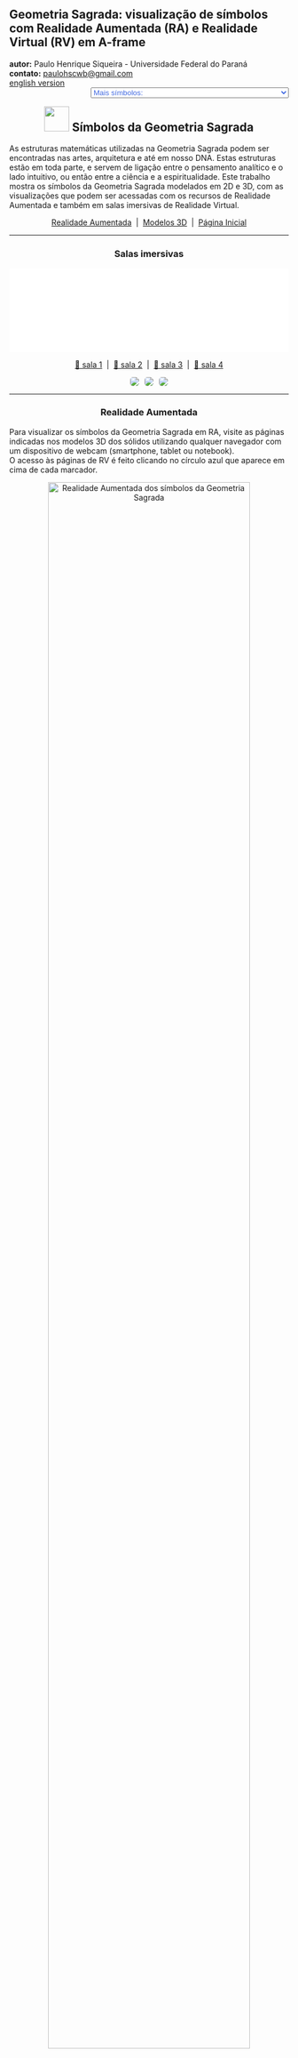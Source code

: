 <link rel="stylesheet" href="../../scripts/style.css">
<meta charset="utf-8">
<link rel="icon" type="image/png" href="../vr/salas/imagens/icone.png">
<h2>Geometria Sagrada: visualização de símbolos com Realidade Aumentada (RA) e Realidade Virtual (RV) em A-frame</h2>
<b>autor:</b> Paulo Henrique Siqueira - Universidade Federal do Paraná
<br><b>contato:</b> <a href="#"> paulohscwb@gmail.com </a>
<br><a href="https://paulohscwb.github.io/SacredGeometry/symbols/">english version</a>
<form style="margin: 0 auto; float:right; text-align:right; width:100%; margin-bottom:15px;">
	<select id="url" onchange="urlHandler(this.value)" style="color:royalblue;">
		<option disabled selected>Mais símbolos:</option>
		<option disabled value="../../symbols/pt-br/">Símbolos da Geometria Sagrada</option>
		<option value="../../flower/pt-br/">Flor da vida e os poliedros de Platão e de Arquimedes</option>
		<option value="../../fruit/pt-br/">Fruto da vida e os poliedros de Platão e de Arquimedes</option>
		<option value="../../grid/pt-br/">Grade da vida e os poliedros de Platão e de Arquimedes</option>
		<option value="../../metatron/pt-br/">Metatron e os poliedros de Platão e de Arquimedes</option>
		<option value="../../merkaba/pt-br/">Estrela Merkaba</option>
	</select>
</form>
<script>
function urlHandler(value) {                               
    window.location.assign(`${value}`);
}
</script>

<p id="p1"></p>
  <h2 align="center"><img src="../vr/salas/imagens/icone.png" style="margin-bottom:-10px" width="45"> Símbolos da Geometria Sagrada</h2>
  As estruturas matemáticas utilizadas na Geometria Sagrada podem ser encontradas nas artes, arquitetura e até em nosso DNA. Estas estruturas estão em toda parte, e servem de ligação entre o pensamento analítico e o lado intuitivo, ou então entre a ciência e a espiritualidade.
Este trabalho mostra os símbolos da Geometria Sagrada modelados em 2D e 3D, com as visualizações que podem ser acessadas com os recursos de Realidade Aumentada e também em salas imersivas de Realidade Virtual.

 <p align="center"><a href="#ra">Realidade Aumentada</a><span>&nbsp;&nbsp;|&nbsp;&nbsp;</span><a href="#m3d">Modelos 3D</a><span>&nbsp;&nbsp;|&nbsp;&nbsp;</span><a href="../../pt-br/">Página Inicial</a></p>
<hr>
 <h3 align="center">Salas imersivas</h3>
  <div class="embed-container"><iframe width="100%" src="../sala.htm" title="Sala Imersiva dos símbolos da Geometria Sagrada" frameborder="0" loading="lazy"></iframe></div>
 <p align="center"><a href="../sala.htm" target="_blank">&#x1f517; sala 1</a><span>&nbsp;&nbsp;|&nbsp;&nbsp;</span><a href="../sala1.htm" target="_blank">&#x1f517; sala 2</a><span>&nbsp;&nbsp;|&nbsp;&nbsp;</span><a href="../sala2.htm" target="_blank">&#x1f517; sala 3</a><span>&nbsp;&nbsp;|&nbsp;&nbsp;</span><a href="../sala3.htm" target="_blank">&#x1f517; sala 4</a></p>
  <p align="center"><img src="../vr/salas/videos/gs1.gif" style="max-width: 31.5%; border-radius:5px; margin-right:2%;" loading="lazy"/><img src="../vr/salas/videos/gs2.gif" style="max-width: 31.5%; margin-right:2%; border-radius:5px" loading="lazy"/><img src="../vr/salas/videos/gs3.gif" style="max-width: 31.5%; border-radius:5px" loading="lazy"/></p>
  <hr>
  <h3 id="ra" align="center">Realidade Aumentada</h3>
  Para visualizar os símbolos da Geometria Sagrada em RA, visite as páginas indicadas nos modelos 3D dos sólidos utilizando qualquer navegador com um dispositivo de webcam (smartphone, tablet ou notebook).
<br>O acesso às páginas de RV é feito clicando no círculo azul que aparece em cima de cada marcador.
<p align="center"><img style="border-radius:7px;" alt="Realidade Aumentada dos símbolos da Geometria Sagrada" src="../ar/example.png" width="85%"></p>
<p align="center"><img src="../ar/symbols.gif" alt="Realidade Aumentada dos símbolos da Geometria Sagrada" style="max-width: 92%; border-radius:5px;" loading="lazy"/></p>
<hr>
<h3 id="m3d" align="center">Modelos 3D</h3>
<iframe width="560" height="315" style="max-width:100%" src="https://www.youtube.com/embed/videoseries?list=PLy0I_lGW8HxXqLmyaITBm0flxwtDvgTFT" title="YouTube video player" frameborder="0" allow="accelerometer; autoplay; clipboard-write; encrypted-media; gyroscope; picture-in-picture; web-share" allowfullscreen></iframe>
<h4>1. Vesica Piscis</h4>
<a href="../vr/VesicaPiscis.htm" target="_blank" title="modelo 3D" class="fotoA"><img src="../ar/0A.png" class="foto" alt="Vesica Piscis"></a><img src="../ar/0.png" class="qr">
 <br><br><br>Trata-se de uma forma geométrica criada pela interseção de dois círculos idênticos, onde o centro de cada círculo fica no perímetro do outro. A vesica piscis é usada em Diagramas de Venn e selos emblemáticos e possui significados simbólicos como o "peixe de Jesus", a intrincada Triquetra que aparece na arte Celta, o triângulo de Reuleaux e a Mandorla que simboliza a união dos opostos e a interseção dos reinos terrestre e celestial.
 <br><br><br>
<a href="../ra.html" class="raAR" title="Realidade aumentada" target="_blank"></a>
<hr>
<h4>2. Vesica Piscis 3D</h4>
<a href="../vr/VesicaPiscis3d.htm" target="_blank" title="modelo 3D" class="fotoA"><img src="../ar/1A.png" class="foto" alt="Vesica Piscis 3d"></a><img src="../ar/1.png" class="qr">
 <br><br><br>Nesta representação em 3D temos o modelo com 8 círculos em torno do menor círculo. Estes círculos representam seções planas das esferas que simbolizam a extensão da Vesica Piscis para 3 dimensões.
 <br><br><br>
<a href="../ra.html" class="raAR" title="Realidade aumentada" target="_blank"></a>
<hr>
<h4>3. Semente da vida</h4>
<a href="../vr/SeedOfLife.htm" target="_blank" title="modelo 3D" class="fotoA"><img src="../ar/4A.png" class="foto" alt="Semente da vida"></a><img src="../ar/4.png" class="qr">
 <br><br><br>A Geometria Sagrada está centrada no símbolo composto por 7 círculos entrelaçados, denominado Semente da Vida. Trata-se de uma representação que significa os 7 dias em que o mundo foi criado, e que aparece em muitas construções e em textos religiosos. Cada círculo sobreposto significa um ciclo ou uma célula interligando processos vitais.
 <br><br><br>
<a href="../ra.html" class="raAR" title="Realidade aumentada" target="_blank"></a>
<hr>
<h4>4. Semente da vida 3D v1</h4>
<a href="../vr/SeedOfLife3d_v1.htm" target="_blank" title="modelo 3D" class="fotoA"><img src="../ar/5A.png" class="foto" alt="Semente da vida 3D"></a><img src="../ar/5.png" class="qr">
 <br><br><br>Este símbolo tem sido usado com reverência e seu design confere uma sensação de proteção. Muitos usam como joias ou em decoração acreditando que traz positividade, afastando coisas negativas. Nesta representação temos o modelo em 3D construído com 3 rotações em torno de um dos modelos.
 <br><br><br>
<a href="../ra.html" class="raAR" title="Realidade aumentada" target="_blank"></a>
<hr>
<h4>5. Semente da vida 3D v2</h4>
<a href="../vr/SeedOfLife3d_v2.htm" target="_blank" title="modelo 3D" class="fotoA"><img src="../ar/6A.png" class="foto" alt="Semente da vida 3D"></a><img src="../ar/6.png" class="qr">
 <br><br><br>Este símbolo aparece também em algumas tapeçarias e ruínas de templos antigos, significando o design do universo. Nesta representação temos o modelo em 3D construído com os círculos formando 2 calotas esféricas.
 <br><br><br>
<a href="../ra.html" class="raAR" title="Realidade aumentada" target="_blank"></a>
<hr>
<h4>6. Semente da vida 3D v3</h4>
<a href="../vr/SeedOfLife3d_v3.htm" target="_blank" title="modelo 3D" class="fotoA"><img src="../ar/24A.png" class="foto" alt="Semente da vida 3D"></a><img src="../ar/24.png" class="qr">
 <br><br><br>Cada círculo sobreposto deste símbolo significa um ciclo ou uma célula interligando processos vitais. Nesta representação temos o modelo em 3D construído com 6 círculos rotacionados em torno de eixos que passam pelo círculo central.
 <br><br><br>
<a href="../ra.html" class="raAR" title="Realidade aumentada" target="_blank"></a>
<hr>
<h4>7. Ovo da vida</h4>
<a href="../vr/EggOfLife.htm" target="_blank" title="modelo 3D" class="fotoA"><img src="../ar/2A.png" class="foto" alt="Ovo da vida"></a><img src="../ar/2.png" class="qr">
 <br><br><br>É considerado como o estágio central na sequência tranformadora da evolução e está associado às noções de renascimento e fertilidade. O Ovo da Vida é uma evolução da Semente da Vida: adicionando-se 6 círculos à Semente fundamental temos o símbolo do Ovo da Vida.
 <br><br><br>
<a href="../ra.html" class="raAR" title="Realidade aumentada" target="_blank"></a>
<hr>
<h4>8. Ovo da vida 3D</h4>
<a href="../vr/EggOfLife3d.htm" target="_blank" title="modelo 3D" class="fotoA"><img src="../ar/3A.png" class="foto" alt="Ovo da vida 3D"></a><img src="../ar/3.png" class="qr">
 <br><br><br>Analisando-se outra dimensão em sua formação, o Ovo da Vida pode ser visualizado por meio das oito esferas tangentes do Cubo de Metatron. Esta conexão mostra a versatilidade e as relações entrelaçadas dos símbolos geométricos sagrados.
 <br><br><br>
<a href="../ra.html" class="raAR" title="Realidade aumentada" target="_blank"></a>
<hr>
<h4>9. Flor da vida</h4>
<a href="../vr/FlowerOfLife.htm" target="_blank" title="modelo 3D" class="fotoA"><img src="../ar/7A.png" class="foto" alt="Flor da vida"></a><img src="../ar/7.png" class="qr">
 <br><br><br>O símbolo da Flor da Vida é construído com 19 círculos entrelaçados, envoltos por um círculo maior. Trata-se de uma representação muito conhecida que aparece nas pirâmides do Egito e em construções da Grécia, China, Inglaterra, Tibete e Israel. Acredita-se que a Flor da Vida seja a representação do projeto cósmico, o qual codifica o design de cada estrutura atômica.
 <br><br><br>
<a href="../ra.html" class="raAR" title="Realidade aumentada" target="_blank"></a>
<hr>
<h4>10. Flor da vida 3D</h4>
<a href="../vr/FlowerOfLife3d.htm" target="_blank" title="modelo 3D" class="fotoA"><img src="../ar/8A.png" class="foto" alt="Flor da vida 3D"></a><img src="../ar/8.png" class="qr">
 <br><br><br>Dentro do design do símbolo da Flor da Vida encontram-se outros padrões da Geometria Sagrada: o Ovo da Vida, a Semente da Vida e a Árvore da Vida. Nesta representação temos o modelo em 3D construído com 3 rotações em torno de um dos modelos.
 <br><br><br>
<a href="../ra.html" class="raAR" title="Realidade aumentada" target="_blank"></a>
<p class="topop"><a href="#p1" class="topo">voltar ao topo</a></p>
<hr>
<h4>11. Flor da vida v2</h4>
<a href="../vr/FlowerOfLife_v2.htm" target="_blank" title="modelo 3D" class="fotoA"><img src="../ar/9A.png" class="foto" alt="Flor da vida"></a><img src="../ar/9.png" class="qr">
 <br><br><br>O símbolo da Flor da Vida pode ser extendido e construído com 37 círculos entrelaçados, envoltos por um círculo maior. Vários círculos deste símbolo se estendem para além da fronteira, e outro símbolo da Geometria Sagrada surge desta versão extendida: o Fruto da Vida.
 <br><br><br>
<a href="../ra.html" class="raAR" title="Realidade aumentada" target="_blank"></a>
<hr>
<h4>12. Flor da vida 3D v2</h4>
<a href="../vr/FlowerOfLife3d_v2.htm" target="_blank" title="modelo 3D" class="fotoA"><img src="../ar/10A.png" class="foto" alt="Flor da vida 3D"></a><img src="../ar/10.png" class="qr">
 <br><br><br>Dentro do design do símbolo da Flor da Vida encontram-se outros padrões da Geometria Sagrada: o Ovo da Vida, a Semente da Vida e a Árvore da Vida. Nesta representação temos o modelo em 3D construído com 3 rotações em torno de um dos modelos.
 <br><br><br>
<a href="../ra.html" class="raAR" title="Realidade aumentada" target="_blank"></a>
<hr>
<h4>13. Árvore da vida</h4>
<a href="../vr/TreeOfLife.htm" target="_blank" title="modelo 3D" class="fotoA"><img src="../ar/11A.png" class="foto" alt="Árvore da vida"></a><img src="../ar/11.png" class="qr">
 <br><br><br>O símbolo da Árvore da Vida representa uma conexão com tudo, incluindo as coisas que não podemos ver, lembrando que não estamos sozinhos no universo. As 10 esferas deste símbolo são chamadas de "Sephiroth", significam emanação e estão conectadas por caminhos diferentes. A Sephira da base representa o mundo material e a Sephira do topo representa a consciência cósmica. As demais Sephiras representam as qualidades da alma e são divididas em três pilares: severidade, suavidade e misericórdia.
 <br><br><br>
<a href="../ra.html" class="raAR" title="Realidade aumentada" target="_blank"></a>
<hr>
<h4>14. Fruto da vida</h4>
<a href="../vr/FruitOfLife.htm" target="_blank" title="modelo 3D" class="fotoA"><img src="../ar/12A.png" class="foto" alt="Fruto da vida"></a><img src="../ar/12.png" class="qr">
 <br><br><br>O símbolo do Fruto da Vida é formado por 13 esferas interligadas e pode ser considerado como um dos mais poderosos da Geometria Sagrada. Ele aparece de forma oculta dentro do símbolo da Flor da Vida e pode ser usado para criar as 78 linhas do símbolo do Cubo de Metatron.
 <br><br><br>
<a href="../ra.html" class="raAR" title="Realidade aumentada" target="_blank"></a>
<hr>
<h4>15. Fruto da vida 3D</h4>
<a href="../vr/FruitOfLife3d.htm" target="_blank" title="modelo 3D" class="fotoA"><img src="../ar/13A.png" class="foto" alt="Fruto da vida 3D"></a><img src="../ar/13.png" class="qr">
 <br><br><br>As 13 esferas do símbolo do Fruto da Vida simbolizam aspectos femininos da criação, que fornecem a base para os 78 raios masculinos da criação. É considerada uma interação harmoniosa que dá origem à existência. Nesta representação temos o símbolo do Fruto da Vida em 3D.
 <br><br><br>
<a href="../ra.html" class="raAR" title="Realidade aumentada" target="_blank"></a>
<hr>
<h4>16. Espiral áurea</h4>
<a href="../vr/GoldenSpiral.htm" target="_blank" title="modelo 3D" class="fotoA"><img src="../ar/27A.png" class="foto" alt="Espiral áurea"></a><img src="../ar/27.png" class="qr">
 <br><br><br>Definimos que os números <b>a</b> e <b>b</b> estão na proporção áurea quando <b>(a + b) / a = a / b = &Phi;</b>. Colocando-se esta razão em duas dimensões, podemos construir os retângulos (ou triângulos) áureos, onde seus lados estão na proporção áurea. Esta proporção não é apenas uma noção matemática, mas também um símbolo de beleza, harmonia e perfeição na arte, na ciência e na natureza. Este termo foi introduzido por Leonardo da Vinci como uma proporção de "corpo perfeito ideal" e aparece em pétalas de diversas flores, arranjos das sementes de girassóis, padrões de pinhas e no brócolis romanesco.
 <br><br><br>
<a href="../ra.html" class="raAR" title="Realidade aumentada" target="_blank"></a>
<hr>
<h4>17. Cubo de Metatron</h4>
<a href="../vr/MetatronCube.htm" target="_blank" title="modelo 3D" class="fotoA"><img src="../ar/14A.png" class="foto" alt="Cubo de Metatron"></a><img src="../ar/14.png" class="qr">
 <br><br><br>O Metatron é um arcanjo serafim da tradição medieval islâmica, judaica e cristã. As representações artísticas quase sempre retratam o Arcanjo Metatron segurando ou próximo a um cubo misterioso. A construção do Cubo de Metatron envolve os 13 círculos abrigados dentro de um círculo maior. As linhas que unem os centros destes círculos definem o Cubo de Metraton.
 <br><br><br>
<a href="../ra1.html" class="raAR" title="Realidade aumentada" target="_blank"></a>
<hr>
<h4>18. Cubo de Metatron 3D</h4>
<a href="../vr/MetatronCube3d.htm" target="_blank" title="modelo 3D" class="fotoA"><img src="../ar/15A.png" class="foto" alt="Cubo de Metatron 3D"></a><img src="../ar/15.png" class="qr">
 <br><br><br>Dentro da forma geométrica definida pelo Cubo de Metraton podemos encontrar os cinco sólidos platônicos, posicionando o Cubo de Metatron como uma ponte fundamental que transforma realidades bidimensionais em reinos tridimensionais. Nesta representação temos o cubo de Metraton em 3D.
 <br><br><br>
<a href="../ra1.html" class="raAR" title="Realidade aumentada" target="_blank"></a>
<hr>
<h4>19. Grade da vida</h4>
<a href="../vr/GridOfLife.htm" target="_blank" title="modelo 3D" class="fotoA"><img src="../ar/16A.png" class="foto" alt="Grade da vida"></a><img src="../ar/16.png" class="qr">
 <br><br><br>O símbolo da Grade da Vida, também denominado tetraedro 64, contrapõe o Tetraedro Estrelado com a Flor da Vida. Temos 64 tetraedros que formam o símbolo da Grade da Vida, que pode ser sobreposto ao símbolo da Flor da Vida, com os círculos simbolizando a vastidão do espaço e as linhas interligadas indicando onde o espaço converge com o tempo.
 <br><br><br>
<a href="../ra1.html" class="raAR" title="Realidade aumentada" target="_blank"></a>
<hr>
<h4>20. Grade da vida 3D</h4>
<a href="../vr/GridOfLife3d.htm" target="_blank" title="modelo 3D" class="fotoA"><img src="../ar/17A.png" class="foto" alt="Grade da vida 3D"></a><img src="../ar/17.png" class="qr">
 <br><br><br>Grande parte do fascínio do símbolo da Grade da Vida vem do número 64, que surge recorrentemente na natureza, nas construções e no misticismo. Alguns exemplos que podemos citar são: na computação, onde o número de 64 bits de memória é essencial; nos jogos clássicos de xadrez ou damas, que possuem 64 casas em seus tabuleiros; ou em textos sagrados do Hinduísmo, que faz referência a 64 tantras. Neste exemplo, temos a Grade da Vida modelada em 3D.
 <br><br><br>
<a href="../ra1.html" class="raAR" title="Realidade aumentada" target="_blank"></a>
<p class="topop"><a href="#p1" class="topo">voltar ao topo</a></p>
<hr>
<h4>21. Toro</h4>
<a href="../vr/Torus.htm" target="_blank" title="modelo 3D" class="fotoA"><img src="../ar/18A.png" class="foto" alt="Toro"></a><img src="../ar/18.png" class="qr">
 <br><br><br>A estrutura de um toro, semelhante a um vórtice, é considerada como a forma inicial que emana do padrão Gênesis. A representação do toro na Geometria Sagrada reflete o fluxo de energia em espiral. Este fluxo não é unidirecional, oscilando na superfície do toro e espiralando dentro de seu núcleo.
 <br><br><br>
<a href="../ra1.html" class="raAR" title="Realidade aumentada" target="_blank"></a>
<hr>
<h4>22. Toro anelado</h4>
<a href="../vr/Torus1.htm" target="_blank" title="modelo 3D" class="fotoA"><img src="../ar/25A.png" class="foto" alt="Toro anelado"></a><img src="../ar/25.png" class="qr">
 <br><br><br>O toro anelado representa a forma clássica de donut, que incorpora continuidade e totalidade. Este símbolo representa os ciclos da vida, que mantêm a sua forma e vitalidade independentemente de onde começam ou terminam. 
 <br><br><br>
<a href="../ra1.html" class="raAR" title="Realidade aumentada" target="_blank"></a>
<hr>
<h4>23. Toro fuso</h4>
<a href="../vr/Torus2.htm" target="_blank" title="modelo 3D" class="fotoA"><img src="../ar/26A.png" class="foto" alt="Toro fuso"></a><img src="../ar/26.png" class="qr">
 <br><br><br>O toro fuso representa uma força invisível que atua em extremidades opostas. Trata-se de um símbolo poderoso de equilíbrio, tensão e dualidade, que representa o que existe no universo e dentro de nós mesmos.
 <br><br><br>
<a href="../ra1.html" class="raAR" title="Realidade aumentada" target="_blank"></a>
<hr>
<h4>24. Estrela Merkaba</h4>
<a href="../vr/Merkaba.htm" target="_blank" title="modelo 3D" class="fotoA"><img src="../ar/19A.png" class="foto" alt="Estrela Merkaba"></a><img src="../ar/19.png" class="qr">
 <br><br><br>O símbolo da estrela Merkaba ou Tetraedro estrelado ou Estrela de Davi tem o significado traduzido como "luz, espírito e corpo". Trata-se da fusão de 2 tetraedros idênticos que são interligados por meio de rotações em direções opostas. A interseção destes tetraedros origina um campo de energia que irradia imenso poder. Neste exemplo, temos a estrela Merkaba modelada em 3D.
 <br><br><br>
<a href="../ra1.html" class="raAR" title="Realidade aumentada" target="_blank"></a>
<hr>
<h4>25. Vector Equilibrium</h4>
<a href="../vr/VectorEquilibrium.htm" target="_blank" title="modelo 3D" class="fotoA"><img src="../ar/23A.png" class="foto" alt="Vector Equilibrium"></a><img src="../ar/23.png" class="qr">
 <br><br><br>O Vector Equilibrium é considerado como refência inicial da matemática energética e a pulsação zero do equilíbrio vetorial. Trata-se da estrutura subjacente do Toro, considerada a forma geométrica capaz de transformar energia em matéria. 
 <br><br><br>
<a href="../ra1.html" class="raAR" title="Realidade aumentada" target="_blank"></a>
<hr>
<h4>26. Vector Equilibrium 3D</h4>
<a href="../vr/VectorEquilibrium1.htm" target="_blank" title="modelo 3D" class="fotoA"><img src="../ar/20A.png" class="foto" alt="Vector Equilibrium 3D"></a><img src="../ar/20.png" class="qr">
 <br><br><br>As linhas de energia do Vector Equilibrium têm comprimento e força iguais e pode ser considerada a única forma geométrica que possui todas as forças iguais e equilibradas. Nesta representação temos o Vector Equilibrium modelado em 3D, que representa um conjunto formado pelas arestas e diagonais principais do cuboctaedro de Arquimedes.
 <br><br><br>
<a href="../ra1.html" class="raAR" title="Realidade aumentada" target="_blank"></a>
<hr>
<h4>27. Vector Equilibrium 3D v2</h4>
<a href="../vr/VectorEquilibrium2.htm" target="_blank" title="modelo 3D" class="fotoA"><img src="../ar/21A.png" class="foto" alt="Vector Equilibrium 3D"></a><img src="../ar/21.png" class="qr">
 <br><br><br>De acordo com Buckminster Fuller, o Vector Equilibrium é a forma mais próxima que jamais conheceremos de Deus e da eternidade. Nesta representação temos o Vector Equilibrium modelado em 3D, que representa um conjunto formado pelas diagonais principais e pelos círculos circunscritos às seções hexagonais do cuboctaedro de Arquimedes.
 <br><br><br>
<a href="../ra1.html" class="raAR" title="Realidade aumentada" target="_blank"></a>
<hr>
<h4>28. Vector Equilibrium 3D v3</h4>
<a href="../vr/VectorEquilibrium3.htm" target="_blank" title="modelo 3D" class="fotoA"><img src="../ar/22A.png" class="foto" alt="Vector Equilibrium 3D"></a><img src="../ar/22.png" class="qr">
 <br><br><br>O Vector Equilibrium é considerado como a estrutura subjacente do Toro, também conhecida como a forma geométrica capaz de transformar energia em matéria. Nesta representação temos o modelo em 3D construído com 3 rotações em torno de um dos modelos.
 <br><br><br>
 <a href="../ra1.html" class="raAR" title="Realidade aumentada" target="_blank"></a>
 <hr>
<h4>29. Sri Yantra</h4>
<a href="../vr/SriYantra.htm" target="_blank" title="modelo 3D" class="fotoA"><img src="../ar/29A.png" class="foto" alt="Sri Yantra"></a>
 <br><br><br>O Sri Yantra é um desenho geométrico que representa a união das energias masculinas e femininas do universo. É uma das formas mais complexas e poderosas da Geometria Sagrada. Este símbolo possui nove triângulos entrelaçados que cercam um ponto central e guia a mente para estados superiores de consciência. Focar no ponto central, chamado "bindu", ajuda a acessar uma conexão profunda com a energia universal. O "bindu" simboliza a origem do universo, o ponto de onde toda a criação emana, e ao redor do qual a realidade se organiza. A palavra "Sri" significa riqueza e prosperidade, e "Yantra" significa instrumento. 
 <br><br><br>
<hr>
<h4>30. Sri Yantra 3D</h4>
<a href="../vr/SriYantrav1.htm" target="_blank" title="modelo 3D" class="fotoA"><img src="../ar/30A.png" class="foto" alt="Sri Yantra 3D"></a>
 <br><br><br>O Sri Yantra é constituído por quatro triângulos apontando para cima (energia masculina, Shiva) e cinco para baixo (energia feminina, Shakti). As intersecções entre os triângulos formam 43 triângulos menores, que espelham o cosmos. Cada triângulo menor está relacionado com uma inteligência ou arquétipo. O Sri Yantra é uma das formas mais complexas e poderosas da Geometria Sagrada. A palavra "Sri" significa riqueza e prosperidade, e "Yantra" significa instrumento. 
 <br><br><br>
<p class="topop"><a href="#p1" class="topo">voltar ao topo</a></p>
<hr>
<h4>31. Triquetra</h4>
<a href="../vr/Triquetra.htm" target="_blank" title="modelo 3D" class="fotoA"><img src="../ar/31A.png" class="foto" alt="Triquetra"></a>
 <br><br><br>A triquetra é um símbolo geométrico que representa a eternidade, a trindade e a unidade. É composta por três arcos entrelaçados, sem começo nem fim. A palavra triquetra vem do latim triquætra (três pontas). O símbolo é parecido com um tríscele (símbolo celta que representa os três mundos: o celestial, físico e espiritual). A triquetra está presente em muitas culturas e tradições. 
 <br><br><br>
<hr>
<h4>32. Triquetra 3D</h4>
<a href="../vr/Triquetrav1.htm" target="_blank" title="modelo 3D" class="fotoA"><img src="../ar/32A.png" class="foto" alt="Triquetra 3D"></a>
 <br><br><br>A triquetra é usada no cristianismo, na magia e de maneira geral no ocultismo. Este símbolo está associado a conceitos de trindade, como a vida, morte e renascimento, ou a terra, mar e céu. A triquetra representa o infinito nas três dimensões e pode ser encontrada em muitas obras de arte, monumentos, filmes, séries populares, pingentes, mandalas e quadros.
 <br><br><br>
 <hr>
<h4>33. Lótus da Vida</h4>
<a href="../vr/LotusOfLife.htm" target="_blank" title="modelo 3D" class="fotoA"><img src="../ar/33A.png" class="foto" alt="Lótus da Vida"></a>
 <br><br><br>O Lótus da Vida é um símbolo da Geometria Sagrada, derivado dos símbolos da Semente da Vida e da Flor da vida. Este símbolo contém 12 pétalas, e pode ser obtido rotacionando-se um símbolo da Semente da Vida em torno do centro com um ângulo de 30&ordm;. O centro do Lótus representa o ponto zero ou centro da vida e da criação. Deste ponto central, toda a vida (representada pelas pétalas) brota e toda a vida está conectada a este ponto. Acredita-se que ao contemplar ou meditar usando-se o Lótus da Vida, podemos sentir uma sensação de paz, tranquilidade e iluminação.
 <br><br><br>
 <hr>
<h4>34. Lótus da Vida 3D</h4>
<a href="../vr/LotusOfLife3dv1.htm" target="_blank" title="modelo 3D" class="fotoA"><img src="../ar/34A.png" class="foto" alt="Lótus da Vida 3D"></a>
 <br><br><br>Acredita-se que ao contemplar ou meditar usando-se o Lótus da Vida, podemos sentir uma sensação de paz, tranquilidade e iluminação. Este símbolo contém 12 pétalas, e pode ser obtido rotacionando-se um símbolo da Semente da Vida em torno do centro com um ângulo de 30&ordm;. O centro do Lótus representa o ponto zero ou centro da vida e da criação. Deste ponto central, toda a vida (representada pelas pétalas) brota e toda a vida está conectada a este ponto. 
 <br><br><br>
 <hr>
<h4>35. Lótus da Vida 3D v2</h4>
<a href="../vr/LotusOfLife3dv2.htm" target="_blank" title="modelo 3D" class="fotoA"><img src="../ar/35A.png" class="foto" alt="Lótus da Vida 3D"></a>
 <br><br><br>Este símbolo contém 12 pétalas, e pode ser obtido rotacionando-se um símbolo da Semente da Vida em torno do centro com um ângulo de 30&ordm;. O centro do Lótus representa o ponto zero ou centro da vida e da criação. Deste ponto central, toda a vida (representada pelas pétalas) brota e toda a vida está conectada a este ponto. Acredita-se que ao contemplar ou meditar usando-se o Lótus da Vida, podemos sentir uma sensação de paz, tranquilidade e iluminação.
 <br><br><br>
 <hr>
<h4>36. Lótus da Vida 3D v3</h4>
<a href="../vr/LotusOfLife3dv3.htm" target="_blank" title="modelo 3D" class="fotoA"><img src="../ar/36A.png" class="foto" alt="Lótus da Vida 3D"></a>
 <br><br><br>O centro do Lótus representa o ponto zero ou centro da vida e da criação. Deste ponto central, toda a vida (representada pelas pétalas) brota e toda a vida está conectada a este ponto. Acredita-se que ao contemplar ou meditar usando-se o Lótus da Vida, podemos sentir uma sensação de paz, tranquilidade e iluminação. Este símbolo contém 12 pétalas, e pode ser obtido rotacionando-se um símbolo da Semente da Vida em torno do centro com um ângulo de 30&ordm;.
 <br><br><br>
 <hr>
<h4>37. Hexagrama Unicursal</h4>
<a href="../vr/UnicursalHexagram.htm" target="_blank" title="modelo 3D" class="fotoA"><img src="../ar/37A.png" class="foto" alt="Hexagrama Unicursal"></a>
 <br><br><br>O hexagrama unicursal é uma estrela de seis pontas que pode ser desenhada em uma linha contínua. É um símbolo da Geometria Sagrada que significa unidade, fluxo contínuo de energia e de vida, além da interconexão de tudo. O hexagrama unicursal é frequentemente representado com suas linhas se cruzando para formar um nó. Este símbolo pode ser desenhado dentro de um círculo com as pontas se tocando. Trata-se de um exemplo de uma forma discutida na obra "Hexagrammum Mysticum" de Blaise Pascal (1639).
 <br><br><br>
 <hr>
<h4>38. O Lírio</h4>
<a href="../vr/Lily.htm" target="_blank" title="modelo 3D" class="fotoA"><img src="../ar/39A.png" class="foto" alt="O Lírio"></a>
 <br><br><br>O Lírio tem sido usado na Geometria Sagrada para simbolizar pureza, fertilidade, maternidade e sexualidade. As pétalas e os estames do lírio criam uma geometria orgânica que pode ser vista em mandalas. O símbolo do Lírio representa a flor homônima, colocada dentro de um triângulo, com suas pétalas estendendo-se em direção a três pontos. Outro triângulo forma um ângulo de 60&ordm; em relação ao primeiro triângulo, e é formado por três pétalas menores.
 <br><br><br>
 <hr>
<h4>39. O Lírio 3D</h4>
<a href="../vr/Lilyv1.htm" target="_blank" title="modelo 3D" class="fotoA"><img src="../ar/40A.png" class="foto" alt="O Lírio 3D"></a>
 <br><br><br>O símbolo do Lírio representa a flor homônima, colocada dentro de um triângulo, com suas pétalas estendendo-se em direção a três pontos. Outro triângulo forma um ângulo de 60&ordm; em relação ao primeiro triângulo, e é formado por três pétalas menores. O Lírio tem sido usado na Geometria Sagrada para simbolizar pureza, fertilidade, maternidade e sexualidade. As pétalas e os estames do lírio criam uma geometria orgânica que pode ser vista em mandalas.
 <br><br><br>
<hr>
<h4>40. Retângulos Áureos</h4>
<a href="../vr/GoldenRectangles.htm" target="_blank" title="modelo 3D" class="fotoA"><img src="../ar/41A.png" class="foto" alt="O Retângulos Áureos"></a>
 <br><br><br>Na Geometria Sagrada, três retângulos áureos interligados representam o cosmos e a união de forças. O símbolo formado por três retângulos dourados interligados pode ser construído de duas maneiras. Podemos definir os lados de um retângulo áureo como duas arestas opostas e as respectivas diagonais perpendiculares de um icosaedro. A segunda maneira de construir este símbolo está na escolha das linhas com proporções áureas que aparecem no símbolo da Flor da Vida.
 <br><br><br>
<p class="topop"><a href="#p1" class="topo">voltar ao topo</a></p>
 <hr>
<h4>41. Retângulos Áureos v2</h4>
<a href="../vr/GoldenRectanglesf.htm" target="_blank" title="modelo 3D" class="fotoA"><img src="../ar/60A.png" class="foto" alt="O Retângulos Áureos"></a>
 <br><br><br>O símbolo formado por três retângulos dourados interligados pode ser construído de duas maneiras. Podemos definir os lados de um retângulo áureo como duas arestas opostas e as respectivas diagonais perpendiculares de um icosaedro. A segunda maneira de construir este símbolo está na escolha das linhas com proporções áureas que aparecem no símbolo da Flor da Vida. Na Geometria Sagrada, três retângulos áureos interligados representam o cosmos e a união de forças.
 <br><br><br> 
<h4>42. Merkaba curvada</h4>
<a href="../vr/CurvedMerkaba.htm" target="_blank" title="modelo 3D" class="fotoA"><img src="../ar/42A.png" class="foto" alt="Merkaba curvada"></a>
 <br><br><br>A Merkaba é um símbolo geométrico sagrado que representa a união das energias masculina e feminina e a integração dos reinos terrestre e cósmico. É composta por dois tetraedros que giram em direções opostas, formando uma estrela tridimensional. O símbolo com a substituição de arestas por arcos que passam pelos vértices dos tetraedros representa a Merkaba curvada. A estrutura geométrica e a simetria da Merkaba capturaram a imaginação dos interessados ​​em Geometria Sagrada.
 <br><br><br>
 <hr>
<h4>43. Merkaba curvada 3D</h4>
<a href="../vr/CurvedMerkabav1.htm" target="_blank" title="modelo 3D" class="fotoA"><img src="../ar/43A.png" class="foto" alt="Merkaba curvada 3D"></a>
 <br><br><br>O símbolo com a substituição de arestas por arcos que passam pelos vértices dos tetraedros representa a Merkaba curvada. A estrutura geométrica e a simetria da Merkaba capturaram a imaginação dos interessados ​​em Geometria Sagrada. A Merkaba é um símbolo geométrico sagrado que representa a união das energias masculina e feminina e a integração dos reinos terrestre e cósmico. É composta por dois tetraedros que giram em direções opostas, formando uma estrela tridimensional.
 <br><br><br>
 <hr>
<h4>44. Merkaba curvada v2</h4>
<a href="../vr/CurvedMerkabav2.htm" target="_blank" title="modelo 3D" class="fotoA"><img src="../ar/44A.png" class="foto" alt="Merkaba curvada"></a>
 <br><br><br>A Merkaba é um símbolo geométrico sagrado que representa a união das energias masculina e feminina e a integração dos reinos terrestre e cósmico. É composta por dois tetraedros que giram em direções opostas, formando uma estrela tridimensional. O símbolo com a substituição de arestas por arcos que passam pelos vértices dos tetraedros representa a Merkaba curvada. A estrutura geométrica e a simetria da Merkaba capturaram a imaginação dos interessados ​​em Geometria Sagrada.
 <br><br><br>
 <hr>
<h4>45. Merkaba curvada 3D v2</h4>
<a href="../vr/CurvedMerkabav3.htm" target="_blank" title="modelo 3D" class="fotoA"><img src="../ar/45A.png" class="foto" alt="Merkaba curvada 3D"></a>
 <br><br><br>O símbolo com a substituição de arestas por arcos que passam pelos vértices dos tetraedros representa a Merkaba curvada. A estrutura geométrica e a simetria da Merkaba capturaram a imaginação dos interessados ​​em Geometria Sagrada. A Merkaba é um símbolo geométrico sagrado que representa a união das energias masculina e feminina e a integração dos reinos terrestre e cósmico. É composta por dois tetraedros que giram em direções opostas, formando uma estrela tridimensional.
 <br><br><br>
 <hr>
<h4>46. Cubo de Metatron curvado</h4>
<a href="../vr/CurvedMetatronCube.htm" target="_blank" title="modelo 3D" class="fotoA"><img src="../ar/46A.png" class="foto" alt="Cubo de Metatron curvado"></a>
 <br><br><br>O Cubo de Metatron é um símbolo geométrico sagrado que representa a estrutura da criação e o equilíbrio energético do universo. É composto por 13 círculos e linhas que conectam seus centros. O cubo recebeu o nome do Arcanjo Metatron, que se acredita supervisionar o fluxo de energia no cubo. O símbolo com a substituição de arestas por arcos que passam pelos vértices dos tetraedros representa o Cubo de Metatron curvado.
 <br><br><br>
 <hr>
<h4>47. Cubo de Metatron curvado 3D</h4>
<a href="../vr/CurvedMetatronCubev1.htm" target="_blank" title="modelo 3D" class="fotoA"><img src="../ar/47A.png" class="foto" alt="Cubo de Metatron curvado 3D"></a>
 <br><br><br>O símbolo com a substituição de arestas por arcos que passam pelos vértices dos tetraedros representa o Cubo de Metatron curvado. O Cubo de Metatron é um símbolo geométrico sagrado que representa a estrutura da criação e o equilíbrio energético do universo. É composto por 13 círculos e linhas que conectam seus centros. O cubo recebeu o nome do Arcanjo Metatron, que se acredita supervisionar o fluxo de energia no cubo. 
 <br><br><br>
 <hr>
<h4>48. Pentagrama</h4>
<a href="../vr/Pentagram.htm" target="_blank" title="modelo 3D" class="fotoA"><img src="../ar/53A.png" class="foto" alt="Pentagrama"></a>
 <br><br><br>Na Geometria Sagrada, o pentagrama (estrela de cinco pontas) representa a união dos cinco elementos: ar, fogo, água, terra e espírito. Este símbolo também está ligado à proporção áurea e é considerado um símbolo de equilíbrio, harmonia e maestria espiritual. Acredita-se que a proporção áurea represente uma proporção divina e uma relação harmoniosa entre as diferentes partes de um todo. O pentagrama e o hexagrama têm sido usados ​​em várias práticas religiosas e espirituais, representando harmonia, equilíbrio e a união dos opostos.
 <br><br><br>
 <hr>
 <h4>49. Hexagrama</h4>
<a href="../vr/Hexagram.htm" target="_blank" title="modelo 3D" class="fotoA"><img src="../ar/38A.png" class="foto" alt="Hexagrama"></a>
 <br><br><br>Na Geometria Sagrada, um hexagrama (estrela de seis pontas) simboliza a união dos opostos e o equilíbrio cósmico. É formado por dois triângulos equiláteros entrelaçados, um apontando para cima e o outro para baixo, frequentemente representando o masculino e o feminino, ou a terra e o céu, em equilíbrio harmonioso. O hexagrama é encontrado em várias tradições religiosas, incluindo judaica, islâmica e indiana (hindu, budista, jainista). O pentagrama e o hexagrama têm sido usados ​​em diversas práticas religiosas e espirituais, representando harmonia, equilíbrio e a união dos opostos.
 <br><br><br>
 <hr>
<h4>50. Grade Heptagrâmica</h4>
<a href="../vr/GridHeptagram.htm" target="_blank" title="modelo 3D" class="fotoA"><img src="../ar/48A.png" class="foto" alt="Grade Heptagrâmica 3D"></a>
 <br><br><br>O heptagrama ou estrela de sete pontas, possui muitos significados sagrados em vários sistemas de crenças, incluindo Cristianismo, judaísmo, islamismo, alquimia e paganismo. No Cristianismo, o heptagrama simboliza os sete dias da criação, a perfeição, Deus, além de ser considerado um símbolo tradicional para afastar o mal. No judaísmo, o heptagrama representa a sétima esfera da Árvore da Vida do judaísmo cabalístico. Ao considerarmos as combinações de 3 em 3 e 2 em 2 vértices, criamos a Grade Heptagrâmica.
 <br><br><br>
<p class="topop"><a href="#p1" class="topo">voltar ao topo</a></p>
 <hr>
<h4>51. Grade Octogrâmica</h4>
<a href="../vr/GridOctagram.htm" target="_blank" title="modelo 3D" class="fotoA"><img src="../ar/50A.png" class="foto" alt="Grade Octogrâmica 3D"></a>
 <br><br><br>Na Geometria Sagrada, o octógono e o octograma em forma de estrela simbolizam a união do círculo e do quadrado, que representam o céu e a terra, respectivamente. Acredita-se que essas formas equilibram e unificam as duas entidades. O octógono simboliza proteção, boa sorte e renascimento. A estrela de oito pontas simboliza entidades celestes como a lua, o sol, planetas, estrelas e cometas. Considerando as combinações de vértices 3 por 3 e 2 por 2, criamos a Grade do Octograma.
 <br><br><br>
 <hr>
<h4>52. Grade Eneagrâmica</h4>
<a href="../vr/GridEnneagram.htm" target="_blank" title="modelo 3D" class="fotoA"><img src="../ar/52A.png" class="foto" alt="Grade Eneagrâmica 3D"></a>
 <br><br><br>O eneagrama é um símbolo frequentemente considerado Geometria Sagrada, pois integra formas e leis geométricas à ideia de tipos de personalidade. Formado por três triângulos sobrepostos, pode representar uma trindade de trindades, um símbolo de santidade ou plenitude espiritual. Podemos usar um eneagrama também como símbolo da totalidade universal. O eneagrama é usado em crescimento pessoal, terapia, espiritualidade, educação e negócios. Ao considerarmos as combinações de 4 em 4, 3 em 3 e 2 em 2 vértices, criamos a Grade Eneagrâmica.
 <br><br><br>
 <hr>
<h4>53. Grade Decagrâmica</h4>
<a href="../vr/GridDecagram.htm" target="_blank" title="modelo 3D" class="fotoA"><img src="../ar/54A.png" class="foto" alt="Grade Decagrâmica 3D"></a>
 <br><br><br>Na Geometria Sagrada, o decagrama ou estrela de 10 pontas, simboliza a união dos opostos, novos começos e as dez Sephirot da Cabala. É composto por dois pentagramas sobrepostos. Formas geométricas na Geometria Sagrada, como o decágono, incorporam princípios de harmonia matemática, proporção e simetria. Esses princípios frequentemente refletem a ordem e o equilíbrio do universo. Ao considerarmos as combinações de 4 em 4, 3 em 3 e 2 em 2 vértices, criamos a Grade Decagrâmica.
 <br><br><br>
<hr>
<h4>54. Grade Undecagrâmica</h4>
<a href="../vr/GridUndecagram.htm" target="_blank" title="modelo 3D" class="fotoA"><img src="../ar/56A.png" class="foto" alt="Grade Undecagrâmica 3D"></a>
 <br><br><br><br>O undecagrama, também chamado hendecagrama, é um símbolo que tem sido usado em joias, colares e outros itens, mas não possui um significado específico na Geometria Sagrada. Neste símbolo, podemos visualizar pentagramas sobrepostos a hexagramas. Ao considerarmos as combinações de 5 em 5, 4 em 4, 3 em 3 e 2 em 2 vértices, criamos a Grade Undecagrâmica.
 <br><br><br>
 <hr>
<h4>55. Grade Dodecagrâmica</h4>
<a href="../vr/GridDodecagram.htm" target="_blank" title="modelo 3D" class="fotoA"><img src="../ar/58A.png" class="foto" alt="Grade Dodecagrâmica 3D"></a>
 <br><br><br>Na Geometria Sagrada, o dodecagrama ou estrela de 12 pontas, simboliza a criação, o equilíbrio, a harmonia e a natureza cíclica da existência. Este símbolo tem sido usado em diversos sistemas de crenças, incluindo o judaísmo e o cristianismo. No Judaísmo, o dodecagrama simboliza as 12 tribos de Israel. No Cristianismo, o dodecagrama simboliza os 12 discípulos. Ao considerarmos as combinações de 5 em 5, 4 em 4, 3 em 3 e 2 em 2 vértices, criamos a Grade Dodecagrâmica.
 <br><br><br>
 <hr>
<h4>56. Grade Dodecagrâmica 3D</h4>
<a href="../vr/GridDodecagramv1.htm" target="_blank" title="modelo 3D" class="fotoA"><img src="../ar/59A.png" class="foto" alt="Grade Dodecagrâmica 3D"></a>
 <br><br><br>Este símbolo tem sido usado em diversos sistemas de crenças, incluindo o judaísmo e o cristianismo. No Judaísmo, o dodecagrama simboliza as 12 tribos de Israel. No Cristianismo, o dodecagrama simboliza os 12 discípulos. Ao considerarmos as combinações de 5 em 5, 4 em 4, 3 em 3 e 2 em 2 vértices, criamos a Grade Dodecagrâmica. Na Geometria Sagrada, o dodecagrama ou estrela de 12 pontas, simboliza a criação, o equilíbrio, a harmonia e a natureza cíclica da existência.
 <br><br><br>
 <hr>
<h4>57. Pentagrama Fractal</h4>
<a href="../vr/Pentagram2.htm" target="_blank" title="modelo 3D" class="fotoA"><img src="../ar/57A.png" class="foto" alt="Pentagrama fractal"></a>
 <br><br><br>Na Geometria Sagrada, o pentagrama (estrela de cinco pontas) representa a união dos cinco elementos: ar, fogo, água, terra e espírito. Este símbolo também está ligado à proporção áurea e é considerado um símbolo de equilíbrio, harmonia e maestria espiritual. Acredita-se que a proporção áurea represente uma proporção divina e uma relação harmoniosa entre as diferentes partes de um todo. O pentagrama e o hexagrama têm sido usados ​​em várias práticas religiosas e espirituais, representando harmonia, equilíbrio e a união dos opostos.
 <br><br><br>
 <hr>
<h4>58. Pentagrama Fractal v2</h4>
<a href="../vr/Pentagram3.htm" target="_blank" title="modelo 3D" class="fotoA"><img src="../ar/51A.png" class="foto" alt="Pentagrama fractal"></a>
 <br><br><br>Acredita-se que a proporção áurea represente uma proporção divina e uma relação harmoniosa entre as diferentes partes de um todo. O pentagrama e o hexagrama têm sido usados ​​em várias práticas religiosas e espirituais, representando harmonia, equilíbrio e a união dos opostos. Na Geometria Sagrada, o pentagrama (estrela de cinco pontas) representa a união dos cinco elementos: ar, fogo, água, terra e espírito. Este símbolo também está ligado à proporção áurea e é considerado um símbolo de equilíbrio, harmonia e maestria espiritual.
 <br><br><br>
 <hr>
<h4>59. Pentagrama</h4>
<a href="../vr/Pentagram4.htm" target="_blank" title="modelo 3D" class="fotoA"><img src="../ar/49A.png" class="foto" alt="Pentagrama"></a>
 <br><br><br>Na Geometria Sagrada, o pentagrama (estrela de cinco pontas) representa a união dos cinco elementos: ar, fogo, água, terra e espírito. Este símbolo também está ligado à proporção áurea e é considerado um símbolo de equilíbrio, harmonia e maestria espiritual. Acredita-se que a proporção áurea represente uma proporção divina e uma relação harmoniosa entre as diferentes partes de um todo. O pentagrama e o hexagrama têm sido usados ​​em várias práticas religiosas e espirituais, representando harmonia, equilíbrio e a união dos opostos.
 <br><br><br>
 <hr>
<h4>60. Pentagrama e a Espiral Áurea</h4>
<a href="../vr/Pentagram5.htm" target="_blank" title="modelo 3D" class="fotoA"><img src="../ar/55A.png" class="foto" alt="Pentagrama e a Espiral Áurea"></a>
 <br><br><br>Acredita-se que a proporção áurea represente uma proporção divina e uma relação harmoniosa entre as diferentes partes de um todo. O pentagrama e o hexagrama têm sido usados ​​em várias práticas religiosas e espirituais, representando harmonia, equilíbrio e a união dos opostos. Na Geometria Sagrada, o pentagrama (estrela de cinco pontas) representa a união dos cinco elementos: ar, fogo, água, terra e espírito. Este símbolo também está ligado à proporção áurea e é considerado um símbolo de equilíbrio, harmonia e maestria espiritual.
 <br><br><br>
<p class="topop"><a href="#p1" class="topo">voltar ao topo</a></p>
<hr>
<h4>61. Pentagrama Fractal e a Espiral Áurea</h4>
<a href="../vr/Pentagram6.htm" target="_blank" title="modelo 3D" class="fotoA"><img src="../ar/61A.png" class="foto" alt="Pentagrama Fractal e a Espiral Áurea"></a>
 <br><br><br>O pentagrama e o hexagrama têm sido usados ​​em várias práticas religiosas e espirituais, representando harmonia, equilíbrio e a união dos opostos. Na Geometria Sagrada, o pentagrama (estrela de cinco pontas) representa a união dos cinco elementos: ar, fogo, água, terra e espírito. Este símbolo também está ligado à proporção áurea e é considerado um símbolo de equilíbrio, harmonia e maestria espiritual. Acredita-se que a proporção áurea represente uma proporção divina e uma relação harmoniosa entre as diferentes partes de um todo.
 <br><br><br>
 <hr>
<h4>62. Pentagrama curvado</h4>
<a href="../vr/Pentagram7.htm" target="_blank" title="modelo 3D" class="fotoA"><img src="../ar/62A.png" class="foto" alt="Pentagrama curvado"></a>
 <br><br><br>Na Geometria Sagrada, o pentagrama (estrela de cinco pontas) representa a união dos cinco elementos: ar, fogo, água, terra e espírito. Este símbolo também está ligado à proporção áurea e é considerado um símbolo de equilíbrio, harmonia e maestria espiritual. Acredita-se que a proporção áurea represente uma proporção divina e uma relação harmoniosa entre as diferentes partes de um todo. O pentagrama e o hexagrama têm sido usados ​​em várias práticas religiosas e espirituais, representando harmonia, equilíbrio e a união dos opostos.
 <br><br><br>
 <hr>
<h4>63. Pentagrama</h4>
<a href="../vr/Pentagram8.htm" target="_blank" title="modelo 3D" class="fotoA"><img src="../ar/63A.png" class="foto" alt="Pentagrama"></a>
 <br><br><br>Este símbolo também está ligado à proporção áurea e é considerado um símbolo de equilíbrio, harmonia e maestria espiritual. Acredita-se que a proporção áurea represente uma proporção divina e uma relação harmoniosa entre as diferentes partes de um todo. O pentagrama e o hexagrama têm sido usados ​​em várias práticas religiosas e espirituais, representando harmonia, equilíbrio e a união dos opostos. Na Geometria Sagrada, o pentagrama (estrela de cinco pontas) representa a união dos cinco elementos: ar, fogo, água, terra e espírito.
 <br><br><br>
 <hr>
<h4>64. Pentagrama Fractal v3</h4>
<a href="../vr/Pentagram9.htm" target="_blank" title="modelo 3D" class="fotoA"><img src="../ar/64A.png" class="foto" alt="Pentagrama Fractal"></a>
 <br><br><br>Acredita-se que a proporção áurea represente uma proporção divina e uma relação harmoniosa entre as diferentes partes de um todo. O pentagrama e o hexagrama têm sido usados ​​em várias práticas religiosas e espirituais, representando harmonia, equilíbrio e a união dos opostos. Na Geometria Sagrada, o pentagrama (estrela de cinco pontas) representa a união dos cinco elementos: ar, fogo, água, terra e espírito. Este símbolo também está ligado à proporção áurea e é considerado um símbolo de equilíbrio, harmonia e maestria espiritual.
 <br><br><br>
 <hr>
<h4>65. Pentagrama Fractal v4</h4>
<a href="../vr/Pentagram10.htm" target="_blank" title="modelo 3D" class="fotoA"><img src="../ar/65A.png" class="foto" alt="Pentagrama Fractal"></a>
 <br><br><br>O pentagrama e o hexagrama têm sido usados ​​em várias práticas religiosas e espirituais, representando harmonia, equilíbrio e a união dos opostos. Na Geometria Sagrada, o pentagrama (estrela de cinco pontas) representa a união dos cinco elementos: ar, fogo, água, terra e espírito. Este símbolo também está ligado à proporção áurea e é considerado um símbolo de equilíbrio, harmonia e maestria espiritual. Acredita-se que a proporção áurea represente uma proporção divina e uma relação harmoniosa entre as diferentes partes de um todo.
 <br><br><br>
 <hr>
<h4>66. Flor de Vênus</h4>
<a href="../vr/VenusFlower.htm" target="_blank" title="modelo 3D" class="fotoA"><img src="../ar/66A.png" class="foto" alt="Flor de Vênus"></a>
 <br><br><br>A Flor de Vênus, também conhecida como Rosa de Vênus ou Pentagrama de Vênus, é um símbolo da Geometria Sagrada determinado pelas órbitas dos planetas Vênus e Terra ao redor do Sol. Este padrão, observável ao longo de um período de 8 anos, assemelha-se visualmente a uma rosa de cinco pétalas e está associado ao amor, à beleza e à harmonia. A Flor de Vênus é um símbolo do amor, da beleza e da interconexão do cosmos. Diz-se que cada pétala representa uma etapa no caminho para o amor que tudo abrange.
 <br><br><br>
<p class="topop"><a href="#p1" class="topo">voltar ao topo</a></p>
<hr>

<br><a rel="license" href="http://creativecommons.org/licenses/by-nc-nd/4.0/"><img alt="Licença Creative Commons" style="border-width:0" src="https://i.creativecommons.org/l/by-nc-nd/4.0/88x31.png" loading="lazy"/></a><br /><span xmlns:dct="http://purl.org/dc/terms/" property="dct:title">Sacred Geometry - Visualization of symbols with Augmented Reality and Virtual Reality</span> de <a xmlns:cc="http://creativecommons.org/ns#" href="https://paulohscwb.github.io/SacredGeometry/symbols/pt-br/" property="cc:attributionName" rel="cc:attributionURL">Paulo Henrique Siqueira</a> está licenciado com uma Licença <a rel="license" href="http://creativecommons.org/licenses/by-nc-nd/4.0/">Creative Commons Atribuição-NãoComercial-SemDerivações 4.0 Internacional</a>.

<h4>Como citar este trabalho:</h4> 
<p>Siqueira, P.H., "Sacred Geometry: Visualization of symbols with Augmented Reality and Virtual Reality". Disponível em: <https://paulohscwb.github.io/SacredGeometry/symbols/pt-br/>, Maio de 2025.</p>
<a target="_blank" href="https://doi.org/10.5281/zenodo.14502405"><img src="https://zenodo.org/badge/DOI/10.5281/zenodo.14502405.svg" alt="DOI"></a>
<br><br><b>Referências:</b>
<br>Pardesco. "Sacred Geometry Art, Symbols & Meanings". <a href="https://pardesco.com/blogs/news/sacred-geometry-art-symbols-meanings" target="_blank">https://pardesco.com/blogs/news/sacred-geometry-art-symbols-meanings</a>
<br>Weisstein, Eric W. "Platonic Solid" From MathWorld-A Wolfram Web Resource. <a href="http://mathworld.wolfram.com/PlatonicSolid.html" target="_blank">http://mathworld.wolfram.com/PlatonicSolid.html</a>
<br>Weisstein, Eric W. "Polyhedra" From MathWorld-A Wolfram Web Resource. <a href="https://mathworld.wolfram.com/topics/Polyhedra.html" target="_blank">https://mathworld.wolfram.com/topics/Polyhedra.html</a>
<br>Solar System Scope. "Solar Textures: Stars and Milky Way". <a href="https://www.solarsystemscope.com/textures/" target="_blank">https://www.solarsystemscope.com/textures/</a>
<br>McCooey, D. I. "Visual Polyhedra". <a href="http://dmccooey.com/polyhedra/" target="_blank">http://dmccooey.com/polyhedra/</a>
